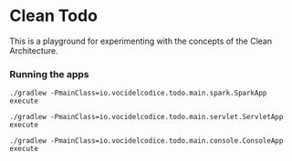 # Clean Todo

This is a playground for experimenting with the concepts of the Clean Architecture.


### Running the apps

```shell
./gradlew -PmainClass=io.vocidelcodice.todo.main.spark.SparkApp execute
```

```shell
./gradlew -PmainClass=io.vocidelcodice.todo.main.servlet.ServletApp execute
```

```shell
./gradlew -PmainClass=io.vocidelcodice.todo.main.console.ConsoleApp execute
```